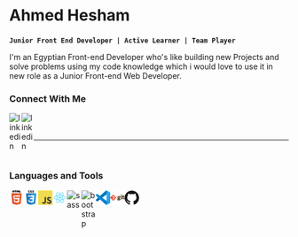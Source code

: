 # Ahmed Hesham

**`Junior Front End Developer | Active Learner | Team Player`**

I'm an Egyptian Front-end Developer who's like building new Projects and solve problems using my code knowledge
which i would love to use it in new role as a Junior Front-end Web Developer.
  
### Connect With Me
  
<div>
  <a href="https://www.linkedin.com/in/thephoenixcoder">
    <img align="left" alt="linkedin" width="22px" src="https://img.icons8.com/color/2x/linkedin-2.png" />
  </a>
  <a href="https://www.twitter.com/thphoenixcoder">
    <img align="left" alt="linkedin" width="22px" src="https://img.icons8.com/color/2x/twitter.png" />
  </a>
</div>

<br />
<br />
<hr/>
<br />

### Languages and Tools
<div>
  <img align="left" alt="HTML5" width="26px"
       src="https://raw.githubusercontent.com/github/explore/80688e429a7d4ef2fca1e82350fe8e3517d3494d/topics/html/html.png" />

  <img align="left" alt="CSS3" width="26px" src="https://raw.githubusercontent.com/github/explore/80688e429a7d4ef2fca1e82350fe8e3517d3494d/topics/css/css.png" />
  <img align="left" alt="JavaScript" width="26px" src="https://raw.githubusercontent.com/github/explore/80688e429a7d4ef2fca1e82350fe8e3517d3494d/topics/javascript/javascript.png" />

  <img align="left" alt="React" width="26px" src="https://raw.githubusercontent.com/github/explore/80688e429a7d4ef2fca1e82350fe8e3517d3494d/topics/react/react.png" />

  <img width="26px" align='left' alt='sass' src="https://img.icons8.com/color/2x/sass.png" />

  <img width='26px' align='left' alt='bootstrap' src='https://img.icons8.com/external-those-icons-flat-those-icons/344/external-Bootstrap-Logo-social-media-those-icons-flat-those-icons.png' />

  <img align="left" alt="Visual Studio Code" width="26px" src="https://raw.githubusercontent.com/github/explore/80688e429a7d4ef2fca1e82350fe8e3517d3494d/topics/visual-studio-code/visual-studio-code.png" />

  <img align="left" alt="Git" width="26px" src="https://raw.githubusercontent.com/github/explore/80688e429a7d4ef2fca1e82350fe8e3517d3494d/topics/git/git.png" />

  <img align="left" alt="GitHub" width="26px"         src="https://raw.githubusercontent.com/github/explore/78df643247d429f6cc873026c0622819ad797942/topics/github/github.png" />
</div>
